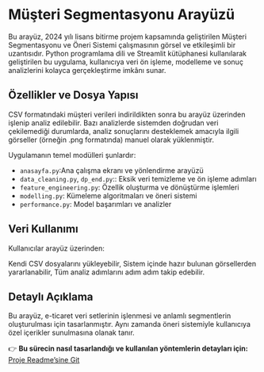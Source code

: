 # Müşteri Segmentasyonu Arayüzü

Bu arayüz, 2024 yılı lisans bitirme projem kapsamında geliştirilen Müşteri Segmentasyonu ve Öneri Sistemi çalışmasının görsel ve etkileşimli bir uzantısıdır.
Python programlama dili ve Streamlit kütüphanesi kullanılarak geliştirilen bu uygulama, kullanıcıya veri ön işleme, modelleme ve sonuç analizlerini kolayca gerçekleştirme imkânı sunar.

## Özellikler ve Dosya Yapısı

CSV formatındaki müşteri verileri indirildikten sonra bu arayüz üzerinden işlenip analiz edilebilir. Bazı analizlerde sistemden doğrudan veri çekilemediği durumlarda, analiz sonuçlarını desteklemek amacıyla ilgili görseller (örneğin .png formatında) manuel olarak yüklenmiştir.

Uygulamanın temel modülleri şunlardır:
- `anasayfa.py`:Ana çalışma ekranı ve yönlendirme arayüzü
- `data_cleaning.py`, `dp_end.py`:: Eksik veri temizleme ve ön işleme adımları
- `feature_engineering.py`: Özellik oluşturma ve dönüştürme işlemleri
- `modelling.py`: Kümeleme algoritmaları ve öneri sistemi
- `performance.py`: Model başarımları ve analizler

## Veri Kullanımı
Kullanıcılar arayüz üzerinden:

Kendi CSV dosyalarını yükleyebilir,
Sistem içinde hazır bulunan görsellerden yararlanabilir,
Tüm analiz adımlarını adım adım takip edebilir.

## Detaylı Açıklama
Bu arayüz, e-ticaret veri setlerinin işlenmesi ve anlamlı segmentlerin oluşturulması için tasarlanmıştır. Aynı zamanda öneri sistemiyle kullanıcıya özel içerikler sunulmasına olanak tanır.

👉 **Bu sürecin nasıl tasarlandığı ve kullanılan yöntemlerin detayları için:**  
[Proje Readme’sine Git](https://github.com/elifkaradenizz/bitirme_projesi_ymu_2024)  

